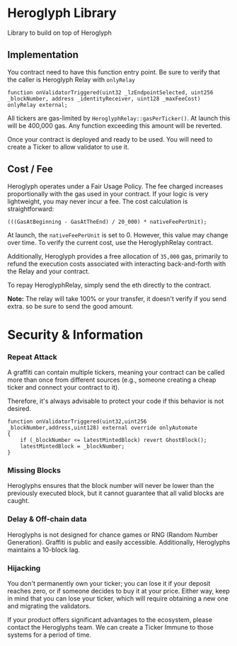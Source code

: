 # Heroglyph Library
Library to build on top of Heroglyph

## Implementation

You contract need to have this function entry point. Be sure to verify that the caller is Heroglyph Relay with `onlyRelay`
```
function onValidatorTriggered(uint32 _lzEndpointSelected, uint256 _blockNumber, address _identityReceiver, uint128 _maxFeeCost) onlyRelay external;
```

All tickers are gas-limited by `HeroglyphRelay::gasPerTicker()`. At launch this will be 400,000 gas. Any function exceeding this amount will be reverted.

Once your contract is deployed and ready to be used. You will need to create a Ticker to allow validator to use it. 

## Cost / Fee
Heroglyph operates under a Fair Usage Policy. The fee charged increases proportionally with the gas used in your contract. If your logic is very lightweight, you may never incur a fee. The cost calculation is straightforward:

`(((GasAtBeginning - GasAtTheEnd) / 20_000) * nativeFeePerUnit);`

At launch, the `nativeFeePerUnit` is set to 0. However, this value may change over time. To verify the current cost, use the HeroglyphRelay contract.

Additionally, Heroglyph provides a free allocation of `35,000` gas, primarily to refund the execution costs associated with interacting back-and-forth with the Relay and your contract.

To repay HeroglyphRelay, simply send the eth directly to the contract.

**Note:** The relay will take 100% or your transfer, it doesn't verify if you send extra. so be sure to send the good amount.


# Security & Information 

### Repeat Attack
A graffiti can contain multiple tickers, meaning your contract can be called more than once from different sources (e.g., someone creating a cheap ticker and connect your contract to it).

Therefore, it's always advisable to protect your code if this behavior is not desired.
```
function onValidatorTriggered(uint32,uint256 _blockNumber,address,uint128) external override onlyAutomate
{
	if (_blockNumber <= latestMintedBlock) revert GhostBlock();
	latestMintedBlock = _blockNumber;
}
```

### Missing Blocks
Heroglyphs ensures that the block number will never be lower than the previously executed block, but it cannot guarantee that all valid blocks are caught.

### Delay & Off-chain data
Heroglyphs is not designed for chance games or RNG (Random Number Generation). Graffiti is public and easily accessible. Additionally, Heroglyphs maintains a 10-block lag.

### Hijacking
You don't permanently own your ticker; you can lose it if your deposit reaches zero, or if someone decides to buy it at your price. Either way, keep in mind that you can lose your ticker, which will require obtaining a new one and migrating the validators.

If your product offers significant advantages to the ecosystem, please contact the Heroglyphs team. We can create a Ticker Immune to those systems for a period of time.